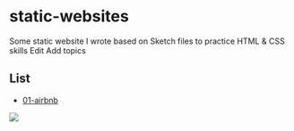 # static-websites

Some static website I wrote based on Sketch files to practice HTML & CSS skills Edit
Add topics

## List

- [01-airbnb](https://github.com/X140Yu-FE-Road/static-websites/tree/master/01)

![](http://oo8znht6g.bkt.clouddn.com/20170821003539_hGQrbd_Screenshot.png)
